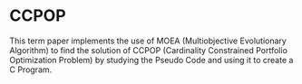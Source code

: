# CCPOP

This term paper implements the use of MOEA (Multiobjective Evolutionary Algorithm) to find the solution of CCPOP (Cardinality Constrained Portfolio Οptimization Problem) by studying the Pseudo Code and using it to create a C Program.
